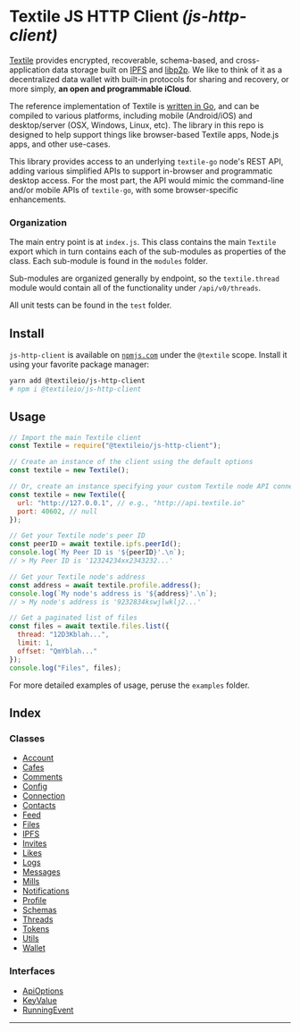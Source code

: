 
Textile JS HTTP Client _(js-http-client)_
=========================================

[Textile](https://www.textile.io) provides encrypted, recoverable, schema-based, and cross-application data storage built on [IPFS](https://github.com/ipfs) and [libp2p](https://github.com/libp2p). We like to think of it as a decentralized data wallet with built-in protocols for sharing and recovery, or more simply, **an open and programmable iCloud**.

The reference implementation of Textile is [written in Go](https://github.com/textileio/textile-go), and can be compiled to various platforms, including mobile (Android/iOS) and desktop/server (OSX, Windows, Linux, etc). The library in this repo is designed to help support things like browser-based Textile apps, Node.js apps, and other use-cases.

This library provides access to an underlying `textile-go` node's REST API, adding various simplified APIs to support in-browser and programmatic desktop access. For the most part, the API would mimic the command-line and/or mobile APIs of `textile-go`, with some browser-specific enhancements.

### Organization

The main entry point is at `index.js`. This class contains the main `Textile` export which in turn contains each of the sub-modules as properties of the class. Each sub-module is found in the `modules` folder.

Sub-modules are organized generally by endpoint, so the `textile.thread` module would contain all of the functionality under `/api/v0/threads`.

All unit tests can be found in the `test` folder.

Install
-------

`js-http-client` is available on [`npmjs.com`](https://www.npmjs.com/package/@textileio/js-http-client) under the `@textile` scope. Install it using your favorite package manager:

```sh
yarn add @textileio/js-http-client
# npm i @textileio/js-http-client
```

Usage
-----

```javascript
// Import the main Textile client
const Textile = require("@textileio/js-http-client");

// Create an instance of the client using the default options
const textile = new Textile();

// Or, create an instance specifying your custom Textile node API connection
const textile = new Textile({
  url: "http://127.0.0.1", // e.g., "http://api.textile.io"
  port: 40602, // null
});

// Get your Textile node's peer ID
const peerID = await textile.ipfs.peerId();
console.log(`My Peer ID is '${peerID}'.\n`);
// > My Peer ID is '12324234xx2343232...'

// Get your Textile node's address
const address = await textile.profile.address();
console.log(`My node's address is '${address}'.\n`);
// > My node's address is '9232834kswjlwklj2...'

// Get a paginated list of files
const files = await textile.files.list({
  thread: "12D3Kblah...",
  limit: 1,
  offset: "QmYblah..."
});
console.log("Files", files);
```

For more detailed examples of usage, peruse the `examples` folder.

## Index

### Classes

* [Account](classes/account.md)
* [Cafes](classes/cafes.md)
* [Comments](classes/comments.md)
* [Config](classes/config.md)
* [Connection](classes/connection.md)
* [Contacts](classes/contacts.md)
* [Feed](classes/feed.md)
* [Files](classes/files.md)
* [IPFS](classes/ipfs.md)
* [Invites](classes/invites.md)
* [Likes](classes/likes.md)
* [Logs](classes/logs.md)
* [Messages](classes/messages.md)
* [Mills](classes/mills.md)
* [Notifications](classes/notifications.md)
* [Profile](classes/profile.md)
* [Schemas](classes/schemas.md)
* [Threads](classes/threads.md)
* [Tokens](classes/tokens.md)
* [Utils](classes/utils.md)
* [Wallet](classes/wallet.md)

### Interfaces

* [ApiOptions](interfaces/apioptions.md)
* [KeyValue](interfaces/keyvalue.md)
* [RunningEvent](interfaces/runningevent.md)

---

